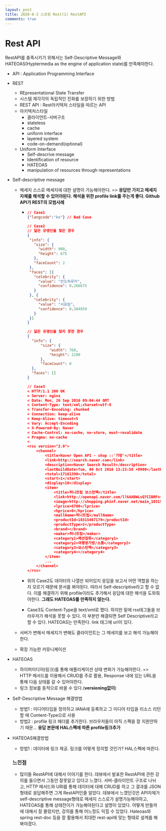 ```yaml
---
layout: post
title: 2020-8-3 스프링 Rest(1) RestAPI
comments: true
---
```


# Rest API

RestAPI를 충족시키기 위해서는 Self-Descriptive Message와 HATEOAS(Hyptermedia as the engine of application state)를 만족해야한다.

- API : Application Programming Interface

- REST

  - REpresentational State Transfer
  - 시스템 제각각의 독립적인 진화를 보장하기 위한 방법
  - REST API : Rest아키텍처 스타일을 따르는 API
  - 아키텍처스타일
    - 클라이언트-서버구조
    - stateless
    - cache
    - uniform interface
    - layered system
    - code-on-demand(optional)
  - Uniform Interface
    - Self-descrive message
    - Identification of resource
    - HATEOAS
    - manipulation of resources through representations

- Self-descriptive message

  - 메세지 스스로 메세지에 대한 설명이 가능해야한다. => **응답만 가지고 메세지 자체를 해석할 수 있어야된다. 해석을 위한 profile link를 주는게 좋다. Github API가 REST의 모범사례**

    - ```json
      // Case1
      {"langcode":"ko"} // Bad Case

      // Case2
      // 닮은 유명인을 찾은 경우
      {
       "info": {
         "size": {
           "width": 900,
           "height": 675
         },
         "faceCount": 2
       },
       "faces": [{
         "celebrity": {
           "value": "안도하루카",
           "confidence": 0.266675
         }
       }, {
         "celebrity": {
           "value": "서효림",
           "confidence": 0.304959
         }
       }]
      }

      // 닮은 유명인을 찾지 못한 경우
      {
      	"info": {
      		"size": {
      			"width": 768,
      			"height": 1280
      		},
      		"faceCount": 0
      	},
      	"faces": []
      }

      // Case3
      < HTTP/1.1 200 OK
      < Server: nginx
      < Date: Mon, 26 Sep 2016 09:04:44 GMT
      < Content-Type: text/xml;charset=utf-8
      < Transfer-Encoding: chunked
      < Connection: keep-alive
      < Keep-Alive: timeout=5
      < Vary: Accept-Encoding
      < X-Powered-By: Naver
      < Cache-Control: no-cache, no-store, must-revalidate
      < Pragma: no-cache
      <
      <rss version="2.0">
          <channel>
              <title>Naver Open API - shop ::'가방'</title>
              <link>http://search.naver.com</link>
              <description>Naver Search Result</description>
              <lastBuildDate>Tue, 04 Oct 2016 13:23:58 +0900</lastBuildDate>
              <total>17161390</total>
              <start>1</start>
              <display>10</display>
              <item>
                  <title>허니트립 보스턴백</title>
                  <link>http://openapi.naver.com/l?AAABWLsQ7CIBRFv+Z1JLzSShkYqLajRmPcG6TQRCgiNunfizdnODnJfX9N2iUMCnoKHYWh/4sSlUtmli7nCExBPRY+bo1xCZaEaTOJ6NWXaKdsSHAB2Lg8gZ2QMmybA0cuqiyx4W0ZZR2KrvJyx2CPV3RQ95fbnDT3r+Fh2kbfz5su7x8wIs7ZjgAAAA==</link>
                  <image>http://shopping.phinf.naver.net/main_1031546/10315467179.jpg</image>
                  <lprice>6700</lprice>
                  <hprice>0</hprice>
                  <mallName>허니트립</mallName>
                  <productId>10315467179</productId>
                  <productType>2</productType>
                  <brand></brand>
                  <maker>허니트립</maker>
                  <category1>패션잡화</category1>
                  <category2>여행용가방/소품</category2>
                  <category3>보스턴백</category3>
                  <category4></category4>
              </item>
              ...
          </channel>
      </rss>
      ```

    - 위의 Case2도 데이터의 나열만 되어있지 응답을 보고서 어떤 역할을 하는지 모르기 때문에 문서를 봐야된다. 따라서 Self-descriptive라고 할 수 없다. 이를 해결하기 위해 profile이라도 추가해서 응답에 대한 해석을 도와줘야한다. **그래도 HATEOAS를 만족하지 않는다.**

    - Case3도 Content-Type을 text/xml로 했다. 하지만 밑에 rss태그들을 브라우저가 해석을 못할 수 있다. 이 부분만 해결되면 Self Descriptive라고 할 수 있다. HATEOAS는 만족한다. link 태그에 url이 있다.

  - 서버가 변해서 메세지가 변해도 클라이언트는 그 메세지를 보고 해석 가능해야한다.

  - 확장 가능한 커뮤니케이션

- HATEOAS

  - 하이퍼미디어(링크)를 통해 애플리케이션 상태 변화가 가능해야한다. => HTTP 메서드를 이용해서 CRUD를 주로 활용, Response 내에 있는 URL을 통해 다음 상태를 갈 수 있어야한다.
  - 링크 정보를 동적으로 바꿀 수 있다.(**versioning없이**)

- Self-Descriptive Message 해결방법

  - 방법1 : 미디어타입을 정의하고 IANA에 등록하고 그 미디어 타입을 리소스 리턴할 때 Content-Type으로 사용
  - 방법2 : profile 링크 헤더를 추가한다. 브라우저들이 아직 스펙을 잘 지원안하기 때문... **응답 본문에 HAL스펙에 따른 profile링크추가**

- HATEOAS해결방법

  - 방법1 : 데이터에 링크 제공. 링크를 어떻게 정의할 것인가? HAL스펙에 따른다.


  ### 느낀점
  - 많이들 RestAPI에 대해서 이야기를 한다. 데뷰에서 발표한 RestAPI에 관한 강의를 들으면서 그동안 잘못알고 있다고 느꼈다. 서버-클라이언트 구조로 나뉘고, HTTP 메서드와 URI를 통해 데이터에 대해 CRUD를 하고 그 결과를 JSON형태로 응답해주면 그게 RestAPI인줄 알았다. 데뷰에서 느꼈던것은 API자체가 self-descriptive message형태로 메세지 스스로가 설명가능해야하고, HATEOAS를 통해 상태전이가 가능해야된다고 설명이 있었다. 어떻게 만들까에 대해서 잘 몰랐지만, 강의를 통해 어느정도 익힐 수 있었다. Hateoas와 spring rest-doc 등을 잘 활용해서 최대한 rest-api에 맞는 형태로 설계를 해봐야겠다. 

